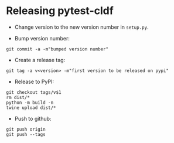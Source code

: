 
Releasing pytest-cldf
=====================

- Change version to the new version number in `setup.py`.

- Bump version number:
```
git commit -a -m"bumped version number"
```

- Create a release tag:
```
git tag -a v<version> -m"first version to be released on pypi"
```

- Release to PyPI:
```
git checkout tags/v$1
rm dist/*
python -m build -n
twine upload dist/*
```

- Push to github:
```
git push origin
git push --tags
```
